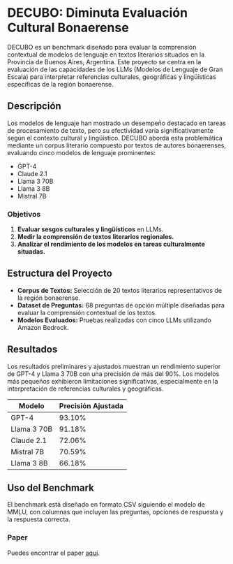 # DECUBO: Diminuta Evaluación Cultural Bonaerense

DECUBO es un benchmark diseñado para evaluar la comprensión contextual de modelos de lenguaje en textos literarios situados en la Provincia de Buenos Aires, Argentina. Este proyecto se centra en la evaluación de las capacidades de los LLMs (Modelos de Lenguaje de Gran Escala) para interpretar referencias culturales, geográficas y lingüísticas específicas de la región bonaerense.

## Descripción

Los modelos de lenguaje han mostrado un desempeño destacado en tareas de procesamiento de texto, pero su efectividad varía significativamente según el contexto cultural y lingüístico. DECUBO aborda esta problemática mediante un corpus literario compuesto por textos de autores bonaerenses, evaluando cinco modelos de lenguaje prominentes:

- GPT-4
- Claude 2.1
- Llama 3 70B
- Llama 3 8B
- Mistral 7B

### Objetivos

1. **Evaluar sesgos culturales y lingüísticos** en LLMs.
2. **Medir la comprensión de textos literarios regionales.**
3. **Analizar el rendimiento de los modelos en tareas culturalmente situadas.**

## Estructura del Proyecto

- **Corpus de Textos:** Selección de 20 textos literarios representativos de la región bonaerense.
- **Dataset de Preguntas:** 68 preguntas de opción múltiple diseñadas para evaluar la comprensión contextual de los textos.
- **Modelos Evaluados:** Pruebas realizadas con cinco LLMs utilizando Amazon Bedrock.

## Resultados

Los resultados preliminares y ajustados muestran un rendimiento superior de GPT-4 y Llama 3 70B con una precisión de más del 90%. Los modelos más pequeños exhibieron limitaciones significativas, especialmente en la interpretación de referencias culturales y geográficas.

| Modelo     | Precisión Ajustada |
|------------|--------------------|
| GPT-4      | 93.10%             |
| Llama 3 70B| 91.18%             |
| Claude 2.1 | 72.06%             |
| Mistral 7B | 70.59%             |
| Llama 3 8B | 66.18%             |

## Uso del Benchmark

El benchmark está diseñado en formato CSV siguiendo el modelo de MMLU, con columnas que incluyen las preguntas, opciones de respuesta y la respuesta correcta.

### Paper

Puedes encontrar el paper [aqui]().
